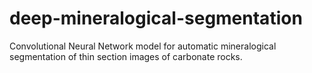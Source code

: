 # deep-mineralogical-segmentation
Convolutional Neural Network model for automatic mineralogical segmentation of thin section images of carbonate rocks.
